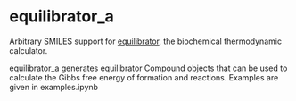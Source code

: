 # equilibrator_a
Arbitrary SMILES support for [equilibrator](https://gitlab.com/equilibrator), the biochemical thermodynamic calculator. 

equilibrator_a generates equilibrator Compound objects that can be used to calculate the Gibbs free energy of formation and reactions. 
Examples are given in examples.ipynb


